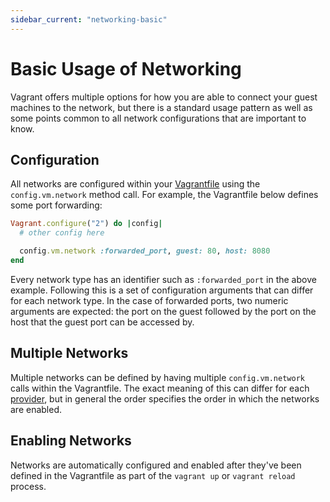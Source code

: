 ```yaml
---
sidebar_current: "networking-basic"
---
```


# Basic Usage of Networking

Vagrant offers multiple options for how you are able to connect your
guest machines to the network, but there is a standard usage pattern as
well as some points common to all network configurations that
are important to know.

## Configuration

All networks are configured within your [Vagrantfile](/v2/vagrantfile/index.html)
using the `config.vm.network` method call. For example, the Vagrantfile
below defines some port forwarding:

```ruby
Vagrant.configure("2") do |config|
  # other config here

  config.vm.network :forwarded_port, guest: 80, host: 8080
end
```

Every network type has an identifier such as `:forwarded_port` in the above
example. Following this is a set of configuration arguments that can differ
for each network type. In the case of forwarded ports, two numeric arguments
are expected: the port on the guest followed by the port on the host that
the guest port can be accessed by.

## Multiple Networks

Multiple networks can be defined by having multiple `config.vm.network`
calls within the Vagrantfile. The exact meaning of this can differ for
each [provider](/v2/providers/index.html), but in general the order specifies
the order in which the networks are enabled.

## Enabling Networks

Networks are automatically configured and enabled after they've been defined
in the Vagrantfile as part of the `vagrant up` or `vagrant reload` process.
